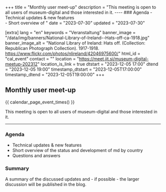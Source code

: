 +++
title = "Monthly user meet-up"
description = "This meeting is open to all users of museum-digital and those interested in it.  ----  ### Agenda  - Technical updates & new features<br /> - Short overview of "
date = "2023-07-30"
updated = "2023-07-30"

[extra]
lang = "en"
keywords = "Veranstaltung"
banner_image = "/data/img/banners/National-Library-of-Ireland--Hats-off-ca-1918.jpg"
banner_image_alt = "National Library of Ireland:  Hats off. (Collection: Republican Photograph Collection). 1917-1918. https://www.flickr.com/photos/nlireland/42046975600/"
html_id = "cal_event"
contact = ""
location = "https://meet.jit.si/museum-digital-meetup-202312"
location_is_link = true
dtstart = "2023-12-05 17:00"
dtend = "2023-12-05 19:00"
timestamp_dtstart = "2023-12-05T17:00:00"
timestamp_dtend = "2023-12-05T19:00:00"
+++

## Monthly user meet-up

{{ calendar_page_event_times() }}

This meeting is open to all users of museum-digital and those interested in it.

----

### Agenda

- Technical updates & new features<br />
- Short overview of the status and development of md by country<br />
- Questions and answers

### Summary

A summary of the discussed updates and - if possible - the larger discussion will be published in the blog.
